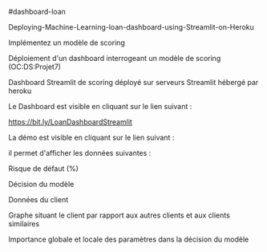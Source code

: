 #dashboard-loan

Deploying-Machine-Learning-loan-dashboard-using-Streamlit-on-Heroku

Implémentez un modèle de scoring

Déploiement d'un dashboard interrogeant un modèle de scoring (OC:DS:Projet7)

Dashboard Streamlit de scoring déployé sur serveurs Streamlit hébergé par heroku

Le Dashboard est visible en cliquant sur le lien suivant :

https://bit.ly/LoanDashboardStreamlit

La démo est visible en cliquant sur le lien suivant :


il permet d'afficher les données suivantes :

Risque de défaut (%)

Décision du modèle

Données du client

Graphe situant le client par rapport aux autres clients et aux clients similaires

Importance globale et locale des paramètres dans la décision du modèle
